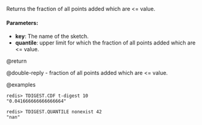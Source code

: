 Returns the fraction of all points added which are <= value.

#### Parameters:

* **key**: The name of the sketch.
* **quantile**: upper limit for which the fraction of all points added which are <= value.

@return

@double-reply - fraction of all points added which are <= value.

@examples

```
redis> TDIGEST.CDF t-digest 10
"0.041666666666666664"
```
```
redis> TDIGEST.QUANTILE nonexist 42
"nan"
```